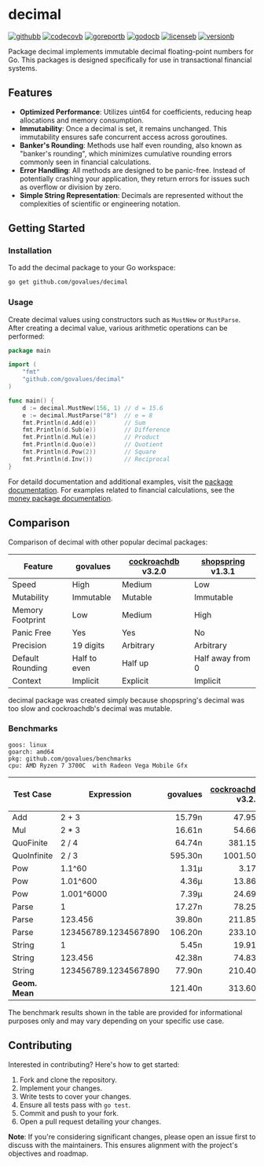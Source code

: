 # decimal

[![githubb]][github]
[![codecovb]][codecov]
[![goreportb]][goreport]
[![godocb]][godoc]
[![licenseb]][license]
[![versionb]][version]

Package decimal implements immutable decimal floating-point numbers for Go.
This packages is designed specifically for use in transactional financial systems.

## Features

- **Optimized Performance**: Utilizes uint64 for coefficients, reducing heap allocations and memory consumption.
- **Immutability**: Once a decimal is set, it remains unchanged. This immutability ensures safe concurrent access across goroutines.
- **Banker's Rounding**: Methods use half even rounding, also known as "banker's rounding", which minimizes cumulative rounding errors commonly seen in financial calculations.
- **Error Handling**: All methods are designed to be panic-free. Instead of potentially crashing your application, they return errors for issues such as overflow or division by zero.
- **Simple String Representation**: Decimals are represented without the complexities of scientific or engineering notation.

## Getting Started

### Installation

To add the decimal package to your Go workspace:

```bash
go get github.com/govalues/decimal
```

### Usage

Create decimal values using constructors such as `MustNew` or `MustParse`.
After creating a decimal value, various arithmetic operations can be performed:

```go
package main

import (
    "fmt"
    "github.com/govalues/decimal"
)

func main() {
    d := decimal.MustNew(156, 1) // d = 15.6
    e := decimal.MustParse("8")  // e = 8
    fmt.Println(d.Add(e))        // Sum
    fmt.Println(d.Sub(e))        // Difference
    fmt.Println(d.Mul(e))        // Product
    fmt.Println(d.Quo(e))        // Quotient
    fmt.Println(d.Pow(2))        // Square
    fmt.Println(d.Inv())         // Reciprocal
}
```

For detaild documentation and additional examples, visit the
[package documentation](https://pkg.go.dev/github.com/govalues/decimal#pkg-examples).
For examples related to financial calculations, see the
[money package documentation](https://pkg.go.dev/github.com/govalues/money#pkg-examples).

## Comparison

Comparison of decimal with other popular decimal packages:

| Feature          | govalues     | [cockroachdb] v3.2.0 | [shopspring] v1.3.1 |
| ---------------- | ------------ | -------------------- | ------------------- |
| Speed            | High         | Medium               | Low                 |
| Mutability       | Immutable    | Mutable              | Immutable           |
| Memory Footprint | Low          | Medium               | High                |
| Panic Free       | Yes          | Yes                  | No                  |
| Precision        | 19 digits    | Arbitrary            | Arbitrary           |
| Default Rounding | Half to even | Half up              | Half away from 0    |
| Context          | Implicit     | Explicit             | Implicit            |

decimal package was created simply because shopspring's decimal was too slow
and cockroachdb's decimal was mutable.

### Benchmarks

```text
goos: linux
goarch: amd64
pkg: github.com/govalues/benchmarks
cpu: AMD Ryzen 7 3700C  with Radeon Vega Mobile Gfx 
```

| Test Case      | Expression           | govalues | [cockroachdb] v3.2.0 | cockroachdb vs govalues | [shopspring] v1.3.1 | shopspring vs govalues |
| -------------- | -------------------- | -------: | -------------------: | ----------------------: | ------------------: | ---------------------: |
| Add            | 2 + 3                |   15.79n |               47.95n |                +203.64% |             141.95n |               +798.99% |
| Mul            | 2 * 3                |   16.61n |               54.66n |                +229.18% |             144.95n |               +772.93% |
| QuoFinite      | 2 / 4                |   64.74n |              381.15n |                +488.74% |             645.35n |               +896.83% |
| QuoInfinite    | 2 / 3                |  595.30n |             1001.50n |                 +68.23% |            2810.50n |               +372.11% |
| Pow            | 1.1^60               |    1.31µ |                3.17µ |                +142.42% |              20.50µ |              +1469.53% |
| Pow            | 1.01^600             |    4.36µ |               13.86µ |                +217.93% |              44.39µ |               +918.44% |
| Pow            | 1.001^6000           |    7.39µ |               24.69µ |                +234.34% |             656.84µ |              +8793.66% |
| Parse          | 1                    |   17.27n |               78.25n |                +353.23% |             128.80n |               +646.02% |
| Parse          | 123.456              |   39.80n |              211.85n |                +432.22% |             237.60n |               +496.91% |
| Parse          | 123456789.1234567890 |  106.20n |              233.10n |                +119.59% |             510.90n |               +381.30% |
| String         | 1                    |    5.45n |               19.91n |                +265.49% |             197.85n |              +3531.94% |
| String         | 123.456              |   42.38n |               74.83n |                 +76.57% |             229.50n |               +441.53% |
| String         | 123456789.1234567890 |   77.90n |              210.40n |                +170.11% |             328.90n |               +322.24% |
| **Geom. Mean** |                      |  121.40n |              313.60n |                +158.28% |             912.20n |               +651.24% |

The benchmark results shown in the table are provided for informational purposes only and may vary depending on your specific use case.

## Contributing

Interested in contributing? Here's how to get started:

1. Fork and clone the repository.
1. Implement your changes.
1. Write tests to cover your changes.
1. Ensure all tests pass with `go test`.
1. Commit and push to your fork.
1. Open a pull request detailing your changes.

**Note**: If you're considering significant changes, please open an issue first to
discuss with the maintainers.
This ensures alignment with the project's objectives and roadmap.

[codecov]: https://codecov.io/gh/govalues/decimal
[codecovb]: https://img.shields.io/codecov/c/github/govalues/decimal/main?color=brightcolor
[goreport]: https://goreportcard.com/report/github.com/govalues/decimal
[goreportb]: https://goreportcard.com/badge/github.com/govalues/decimal
[github]: https://github.com/govalues/decimal/actions/workflows/go.yml
[githubb]: https://img.shields.io/github/actions/workflow/status/govalues/decimal/go.yml
[godoc]: https://pkg.go.dev/github.com/govalues/decimal#section-documentation
[godocb]: https://img.shields.io/badge/go.dev-reference-blue
[version]: https://go.dev/dl
[versionb]: https://img.shields.io/github/go-mod/go-version/govalues/decimal?label=go
[license]: https://en.wikipedia.org/wiki/MIT_License
[licenseb]: https://img.shields.io/github/license/govalues/decimal?color=blue
[cockroachdb]: https://pkg.go.dev/github.com/cockroachdb/apd
[shopspring]: https://pkg.go.dev/github.com/shopspring/decimal
